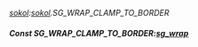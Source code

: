 _[sokol](../../modules/sokol/sokol-module.md):[sokol](../../modules/sokol/sokol-module.md).SG\_WRAP\_CLAMP\_TO\_BORDER_
##### Const SG\_WRAP\_CLAMP\_TO\_BORDER:[sg_wrap](../../modules/sokol/sokol-sg_wrap.md)

